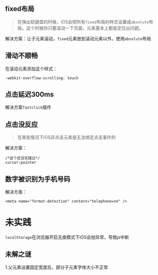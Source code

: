 ## fixed布局
>在弹出软键盘的时候，iOS会把所有`fixed`布局的样式设置成`absolute`布局。这个时候你只要滚动一下页面，元素基本上都是定位出问题。

解决方案：让子元素滚动，`fixed`元素放到滚动元素以外，使用`absolute`布局
## 滑动不顺畅
在滚动元素添加这个样式：
```
-webkit-overflow-scrolling: touch
```
## 点击延迟300ms
解决方案`fastclick`插件

## 点击没反应
>在某些情况下iOS非点击元素是无法绑定点击事件的

解决方案：
```
/*这个还没实践过*/
cursor:pointer
```

## 数字被识别为手机号码
解决方案：
```
<meta name="format-detection" content="telephone=no" />
```

# 未实践
`localStorage`在浏览器开启无痕模式下iOS会抛异常，导致js中断

## 未解之谜

 1.父元素设置固定宽度后，部分子元素字体大小不正常
